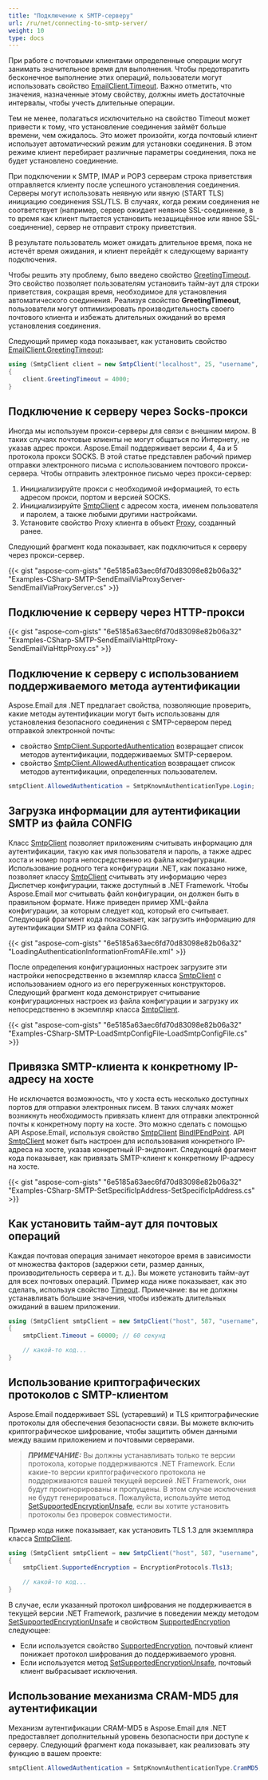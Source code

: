 ```yaml
---
title: "Подключение к SMTP-серверу"
url: /ru/net/connecting-to-smtp-server/
weight: 10
type: docs
---
```


При работе с почтовыми клиентами определенные операции могут занимать значительное время для выполнения. Чтобы предотвратить бесконечное выполнение этих операций, пользователи могут использовать свойство [EmailClient.Timeout](https://reference.aspose.com/email/net/aspose.email.clients/emailclient/timeout/). Важно отметить, что значения, назначенные этому свойству, должны иметь достаточные интервалы, чтобы учесть длительные операции.

Тем не менее, полагаться исключительно на свойство Timeout может привести к тому, что установление соединения займёт больше времени, чем ожидалось. Это может произойти, когда почтовый клиент использует автоматический режим для установки соединения. В этом режиме клиент перебирает различные параметры соединения, пока не будет установлено соединение.

При подключении к SMTP, IMAP и POP3 серверам строка приветствия отправляется клиенту после успешного установления соединения. Серверы могут использовать неявную или явную (START TLS) инициацию соединения SSL/TLS. В случаях, когда режим соединения не соответствует (например, сервер ожидает неявное SSL-соединение, в то время как клиент пытается установить незащищённое или явное SSL-соединение), сервер не отправит строку приветствия.

В результате пользователь может ожидать длительное время, пока не истечёт время ожидания, и клиент перейдёт к следующему варианту подключения.

Чтобы решить эту проблему, было введено свойство [GreetingTimeout](https://reference.aspose.com/email/net/aspose.email.clients/emailclient/greetingtimeout/). Это свойство позволяет пользователям установить тайм-аут для строки приветствия, сокращая время, необходимое для установления автоматического соединения. Реализуя свойство **GreetingTimeout**, пользователи могут оптимизировать производительность своего почтового клиента и избежать длительных ожиданий во время установления соединения.

Следующий пример кода показывает, как установить свойство [EmailClient.GreetingTimeout](https://reference.aspose.com/email/net/aspose.email.clients/emailclient/greetingtimeout/):

```cs
using (SmtpClient client = new SmtpClient("localhost", 25, "username", "password"))
{
    client.GreetingTimeout = 4000;
}
```

## **Подключение к серверу через Socks-прокси**

Иногда мы используем прокси-серверы для связи с внешним миром. В таких случаях почтовые клиенты не могут общаться по Интернету, не указав адрес прокси. Aspose.Email поддерживает версии 4, 4a и 5 протокола прокси SOCKS. В этой статье представлен рабочий пример отправки электронного письма с использованием почтового прокси-сервера. Чтобы отправить электронное письмо через прокси-сервер:

1. Инициализируйте прокси с необходимой информацией, то есть адресом прокси, портом и версией SOCKS.
1. Инициализируйте [SmtpClient](https://reference.aspose.com/email/net/aspose.email.clients.smtp/smtpclient/) с адресом хоста, именем пользователя и паролем, а также любыми другими настройками.
1. Установите свойство Proxy клиента в объект [Proxy](https://reference.aspose.com/email/net/aspose.email.clients/proxy/), созданный ранее.

Следующий фрагмент кода показывает, как подключиться к серверу через прокси-сервер.

{{< gist "aspose-com-gists" "6e5185a63aec6fd70d83098e82b06a32" "Examples-CSharp-SMTP-SendEmailViaProxyServer-SendEmailViaProxyServer.cs" >}}

## **Подключение к серверу через HTTP-прокси**

{{< gist "aspose-com-gists" "6e5185a63aec6fd70d83098e82b06a32" "Examples-CSharp-SMTP-SendEmailViaHttpProxy-SendEmailViaHttpProxy.cs" >}}

## **Подключение к серверу с использованием поддерживаемого метода аутентификации**

Aspose.Email для .NET предлагает свойства, позволяющие проверить, какие методы аутентификации могут быть использованы для установления безопасного соединения с SMTP-сервером перед отправкой электронной почты:
- свойство [SmtpClient.SupportedAuthentication](https://reference.aspose.com/email/net/aspose.email.clients.smtp/smtpclient/supportedauthentication/) возвращает список методов аутентификации, поддерживаемых SMTP-сервером. 
- свойство [SmtpClient.AllowedAuthentication](https://reference.aspose.com/email/net/aspose.email.clients.smtp/smtpclient/allowedauthentication/) возвращает список методов аутентификации, определенных пользователем.

```cs
smtpClient.AllowedAuthentication = SmtpKnownAuthenticationType.Login;
```

## **Загрузка информации для аутентификации SMTP из файла CONFIG**

Класс [SmtpClient](https://reference.aspose.com/email/net/aspose.email.clients.smtp/smtpclient/) позволяет приложениям считывать информацию для аутентификации, такую как имя пользователя и пароль, а также адрес хоста и номер порта непосредственно из файла конфигурации. Использование родного тега конфигурации .NET, как показано ниже, позволяет классу [SmtpClient](https://reference.aspose.com/email/net/aspose.email.clients.smtp/smtpclient/) считывать эту информацию через Диспетчер конфигурации, также доступный в .NET Framework. Чтобы Aspose.Email мог считывать файл конфигурации, он должен быть в правильном формате. Ниже приведен пример XML-файла конфигурации, за которым следует код, который его считывает. Следующий фрагмент кода показывает, как загрузить информацию для аутентификации SMTP из файла CONFIG.

{{< gist "aspose-com-gists" "6e5185a63aec6fd70d83098e82b06a32" "LoadingAuthenticationInformationFromAFile.xml" >}}

После определения конфигурационных настроек загрузите эти настройки непосредственно в экземпляр класса [SmtpClient](https://reference.aspose.com/email/net/aspose.email.clients.smtp/smtpclient/) с использованием одного из его перегруженных конструкторов. Следующий фрагмент кода демонстрирует считывание конфигурационных настроек из файла конфигурации и загрузку их непосредственно в экземпляр класса [SmtpClient](https://reference.aspose.com/email/net/aspose.email.clients.smtp/smtpclient/).

{{< gist "aspose-com-gists" "6e5185a63aec6fd70d83098e82b06a32" "Examples-CSharp-SMTP-LoadSmtpConfigFile-LoadSmtpConfigFile.cs" >}}

## **Привязка SMTP-клиента к конкретному IP-адресу на хосте**

Не исключается возможность, что у хоста есть несколько доступных портов для отправки электронных писем. В таких случаях может возникнуть необходимость привязать клиент для отправки электронной почты к конкретному порту на хосте. Это можно сделать с помощью API Aspose.Email, используя свойство [SmtpClient](https://reference.aspose.com/email/net/aspose.email.clients.smtp/smtpclient/) [BindIPEndPoint](https://apireference.aspose.com/email/net/aspose.email.clients/emailclient/events/bindipendpoint). API [SmtpClient](https://reference.aspose.com/email/net/aspose.email.clients.smtp/smtpclient/) может быть настроен для использования конкретного IP-адреса на хосте, указав конкретный IP-эндпоинт. Следующий фрагмент кода показывает, как привязать SMTP-клиент к конкретному IP-адресу на хосте.

{{< gist "aspose-com-gists" "6e5185a63aec6fd70d83098e82b06a32" "Examples-CSharp-SMTP-SetSpecificIpAddress-SetSpecificIpAddress.cs" >}}

## **Как установить тайм-аут для почтовых операций**

Каждая почтовая операция занимает некоторое время в зависимости от множества факторов (задержки сети, размер данных, производительность сервера и т. д.). Вы можете установить тайм-аут для всех почтовых операций. Пример кода ниже показывает, как это сделать, используя свойство [Timeout](https://reference.aspose.com/email/net/aspose.email.clients/emailclient/timeout/). Примечание: вы не должны устанавливать большие значения, чтобы избежать длительных ожиданий в вашем приложении.

```csharp
using (SmtpClient smtpClient = new SmtpClient("host", 587, "username", "password", SecurityOptions.SSLExplicit))
{
    smtpClient.Timeout = 60000; // 60 секунд

    // какой-то код...
}
```

## **Использование криптографических протоколов с SMTP-клиентом**

Aspose.Email поддерживает SSL (устаревший) и TLS криптографические протоколы для обеспечения безопасности связи. Вы можете включить криптографическое шифрование, чтобы защитить обмен данными между вашим приложением и почтовыми серверами.

> **_ПРИМЕЧАНИЕ:_**  Вы должны устанавливать только те версии протокола, которые поддерживаются .NET Framework. Если какие-то версии криптографического протокола не поддерживаются вашей текущей версией .NET Framework, они будут проигнорированы и пропущены. В этом случае исключения не будут генерироваться. Пожалуйста, используйте метод [SetSupportedEncryptionUnsafe](https://reference.aspose.com/email/net/aspose.email.clients/emailclient/setsupportedencryptionunsafe/#setsupportedencryptionunsafe), если вы хотите установить протоколы без проверок совместимости.

Пример кода ниже показывает, как установить TLS 1.3 для экземпляра класса [SmtpClient](https://reference.aspose.com/email/net/aspose.email.clients.smtp/smtpclient/).

```csharp
using (SmtpClient smtpClient = new SmtpClient("host", 587, "username", "password", SecurityOptions.SSLExplicit))
{
    smtpClient.SupportedEncryption = EncryptionProtocols.Tls13;

    // какой-то код...
}
```

В случае, если указанный протокол шифрования не поддерживается в текущей версии .NET Framework, различие в поведении между методом [SetSupportedEncryptionUnsafe](https://reference.aspose.com/email/net/aspose.email.clients/emailclient/setsupportedencryptionunsafe/#setsupportedencryptionunsafe) и свойством [SupportedEncryption](https://reference.aspose.com/email/net/aspose.email.clients/emailclient/supportedencryption/) следующее:
- Если используется свойство [SupportedEncryption](https://reference.aspose.com/email/net/aspose.email.clients/emailclient/supportedencryption/), почтовый клиент понижает протокол шифрования до поддерживаемого уровня.
- Если используется метод [SetSupportedEncryptionUnsafe](https://reference.aspose.com/email/net/aspose.email.clients/emailclient/setsupportedencryptionunsafe/#setsupportedencryptionunsafe), почтовый клиент выбрасывает исключения.

##  **Использование механизма CRAM-MD5 для аутентификации**

Механизм аутентификации CRAM-MD5 в Aspose.Email для .NET предоставляет дополнительный уровень безопасности при доступе к серверу. Следующий фрагмент кода показывает, как реализовать эту функцию в вашем проекте:

```cs
smtpClient.AllowedAuthentication = SmtpKnownAuthenticationType.CramMD5;
```